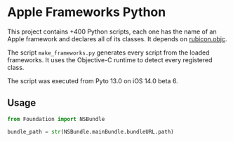 # Apple Frameworks Python

This project contains +400 Python scripts, each one has the name of an Apple framework and declares all of its classes. It depends on [rubicon.objc](https://rubicon-objc.readthedocs.io/en/latest/).

The script `make_frameworks.py` generates every script from the loaded frameworks. It uses the Objective-C runtime to detect every registered class. 

The script was executed from Pyto 13.0 on iOS 14.0 beta 6.

## Usage

```python
from Foundation import NSBundle

bundle_path = str(NSBundle.mainBundle.bundleURL.path)
```